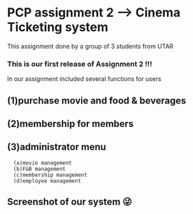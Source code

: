 # PCP assignment 2 --> Cinema Ticketing system
This assignment done by a group of 3 students from UTAR

### This is our first release of Assignment 2 !!!

In our assignment included several functions for users
## (1)purchase movie and food & beverages
## (2)membership for members
## (3)administrator menu 
      (a)movie management
      (b)F&B management
      (c)membership management
      (d)employee management


## Screenshot of our system 😜


<div align="center">

</div>
